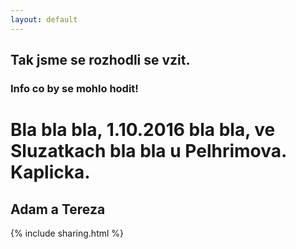```yaml
---
layout: default
---
```


## Tak jsme se rozhodli se vzit.

### Info co by se mohlo hodit!

# Bla bla bla, 1.10.2016 bla bla, ve Sluzatkach bla bla u Pelhrimova. Kaplicka.

## Adam a Tereza

{% include sharing.html %}
